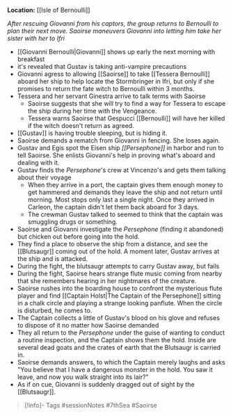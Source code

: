 **Location:** [[Isle of Bernoulli]]

*After rescuing Giovanni from his captors, the group returns to Bernoulli to plan their next move.  Saoirse maneuvers Giovanni into letting him take her sister with her to Ifri*

- [[Giovanni Bernoulli|Giovanni]] shows up early the next morning with breakfast
- it's revealed that Gustav is taking anti-vampire precautions
- Giovanni agress to allowing [[Saoirse]] to take [[Tessera Bernoulli]] aboard her ship to help locate the Stormbringer in Ifri, but only if she promises to return the fate witch to Bernoulli within 3 months.
- Tessera and her servant Ginestra arrive to talk terms with Saoirse
	- Saoirse suggests that she will try to find a way for Tessera to escape the ship during her time with the Vengeance.
	- Tessera warns Saoirse that Gespucci [[Bernoulli]] will have her killed if the witch doesn't return as agreed.
- [[Gustav]] is having trouble sleeping, but is hiding it.
- Saoirse demands a rematch from Giovanni in fencing.  She loses again.
- Gustav and Egis spot the Eisen ship *[[Persephone]]* in harbor and run to tell Saoirse.  She enlists Giovanni's help in proving what's aboard and dealing with it.
- Gustav finds the *Persephone*'s crew at Vincenzo's and gets them talking about their voyage
	- When they arrive in a port, the captain gives them enough money to get hammered and demands they leave the ship and not return until morning.  Most stops only last a single night.  Once they arrived in Carleon, the captain didn't let them back aboard for 3 days.
	- The crewman Gustav talked to seemed to think that the captain was smuggling drugs or something.
- Saoirse and Giovanni investigate the *Persephone* (finding it abandoned) but chicken out before going into the hold.
- They find a place to observe the ship from a distance, and see the [[Blutsaugr]] coming out of the hold.  A moment later, Gustav arrives at the ship and is attacked.
- During the fight, the blutsaugr attempts to carry Gustav away, but fails
- During the fight, Saoirse hears strange flute music coming from nearby that she remembers hearing in her nightmares of the creature.
- Saoirse rushes into the boarding house to confront the mysterious flute player and find [[Captain Holst|The Captain of the Persephone]] sitting in a chalk circle and playing a strange looking panflute.  When the circle is disturbed, he comes to.
- The Captain collects a little of Gustav's blood on his glove and refuses to dispose of it no matter how Saoirse demanded
- They all return to the *Persephone* under the guise of wanting to conduct a routine inspection, and the Captain shows them the hold.  Inside are several dead goats and the crates of earth that the Blutsaugr is carried in.
- Saoirse demands answers, to which the Captain merely laughs and asks "You believe that I have a dangerous monster in the hold.  You saw it leave, and now you walk straight into its lair?"
- As if on cue, Giovanni is suddenly dragged out of sight by the [[Blutsaugr]].

> [!info]- Tags
> #sessionNotes #7thSea #Saoirse  

